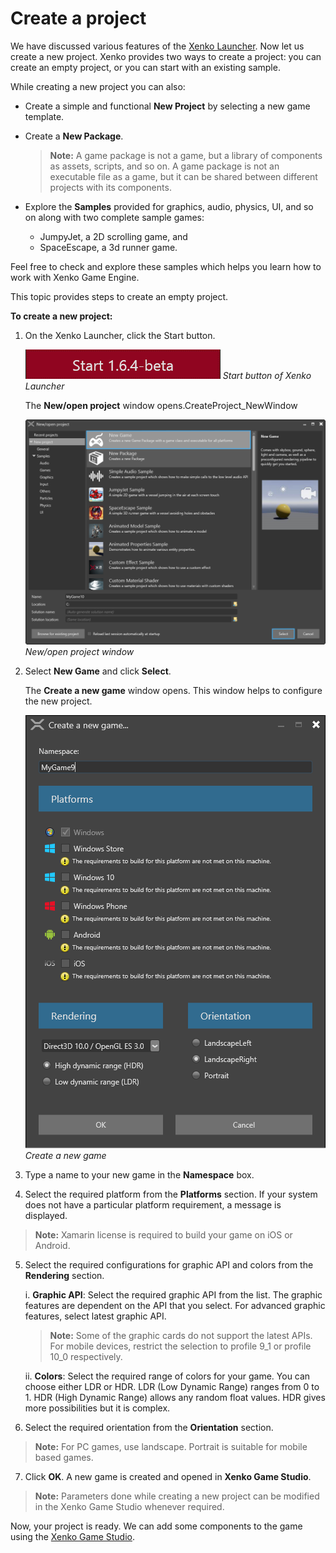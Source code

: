 # Create a project

We have discussed various features of the [Xenko Launcher](xenko-launcher/index.md). Now let us create a new project. Xenko provides two ways to create a project: you can create an empty project, or you can start with an existing sample.

While creating a new project you can also:

 * Create a simple and functional **New Project** by selecting a new game template.
 * Create a **New Package**.
 
   >**Note:** A game package is not a game, but a library of components as assets, scripts, and so on. A game package is not an executable file as a game, but it can be shared between different projects with its components.
   
 * Explore the **Samples** provided for graphics, audio, physics, UI, and so on along with two complete sample games: 
 
   * JumpyJet, a 2D scrolling game, and 
   * SpaceEscape, a 3d runner game.

 Feel free to check and explore these samples which helps you learn how to work with Xenko Game Engine.

This topic provides steps to create an empty project. 

**To create a new project:**

 1.	On the Xenko Launcher, click the Start button.
 
    ![media/CreateProject_StartButton.png](media/CreateProject_StartButton.png)
    _Start button of Xenko Launcher_

	The **New/open project** window opens.CreateProject_NewWindow
	
    ![media/CreateProject_NewWindow.png](media/create-project-new-open-project.png) 
    _New/open project window_
	
 2. Select **New Game** and click **Select**.
 
    The **Create a new game** window opens. This window helps to configure the new project.
	
    ![media/CreateProject_CreateNewGame.png](media/CreateProject_CreateNewGame.png) 
    _Create a new game_
	
 3.	Type a name to your new game in the **Namespace** box.
 4.	Select the required platform from the **Platforms** section. If your system does not have a particular platform requirement, a message is displayed.
 >**Note:** Xamarin license is required to build your game on iOS or Android.

 5.	Select the required configurations for graphic API and colors from the **Rendering** section.
 
    i. **Graphic API**: Select the required graphic API from the list. The graphic features are dependent on the API that you select. For advanced graphic features, select latest graphic API.

	>**Note:** Some of the graphic cards do not support the latest APIs. For mobile devices, restrict the selection to profile 9_1 or profile 10_0 respectively.
	
	ii.	**Colors**: Select the required range of colors for your game. You can choose either LDR or HDR. LDR (Low Dynamic Range) ranges from 0 to 1. HDR (High Dynamic Range) allows any random float values. HDR gives more possibilities but it is complex.
 
 6. Select the required orientation from the **Orientation** section.

  >**Note:** For PC games, use landscape. Portrait is suitable for mobile based games.

 7. Click **OK**.
    A new game is created and opened in **Xenko Game Studio**.
  
  >**Note:** Parameters done while creating a new project can be modified in the Xenko Game Studio whenever required.

Now, your project is ready. We can add some components to the game using the [Xenko Game Studio](game-studio-interface.md).
